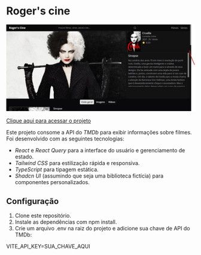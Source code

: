 # Roger's cine

<img src="./.github/roger-cine-search-details.png" alt="imagem do projeto" />

<a href="https://roger-cines.netlify.app/#/" target="__blank">Clique aqui para acessar o projeto</a>

Este projeto consome a API do *TMDb* para exibir informações sobre filmes. Foi desenvolvido com as seguintes tecnologias:

- *React* e *React Query* para a interface do usuário e gerenciamento de estado.
- *Tailwind CSS* para estilização rápida e responsiva.
- *TypeScript* para tipagem estática.
- *Shadcn UI* (assumindo que seja uma biblioteca fictícia) para componentes personalizados.

## Configuração

1. Clone este repositório.
2. Instale as dependências com npm install.
3. Crie um arquivo .env na raiz do projeto e adicione sua chave de API do TMDb:

VITE_API_KEY=SUA_CHAVE_AQUI

